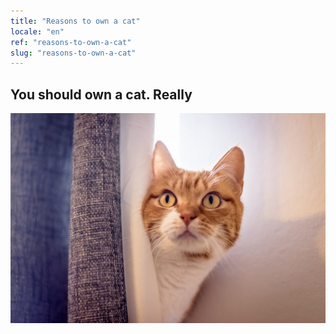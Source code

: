 ```yaml
---
title: "Reasons to own a cat"
locale: "en"
ref: "reasons-to-own-a-cat"
slug: "reasons-to-own-a-cat"
---
```


## You should own a cat. Really

![Behind the curtain](./behind-the-curtain.jpg)
